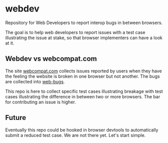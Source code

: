 # webdev
Repository for Web Developers to report interop bugs in between browsers.

The goal is to help web developers to report issues with a test case illustrating the issue at stake, so that browser implementers can have a look at it.

## Webdev vs webcompat.com

The site [webcompat.com](https://webcompat.com/) collects issues reported by users when they have the feeling the website is broken in one browser but not another. The bugs are collected into [web-bugs](https://github.com/webcompat/web-bugs/issues). 

This repo is here to collect specific test cases illustrating breakage with test cases illustrating the difference in between two or more browsers. The bar for contributing an issue is higher.

## Future

Eventually this repo could be hooked in browser devtools to automatically submit a reduced test case. We are not there yet. Let's start simple.

